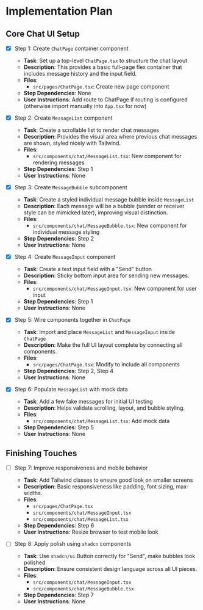 # Implementation Plan

## Core Chat UI Setup

- [x] Step 1: Create `ChatPage` container component
  - **Task**: Set up a top-level `ChatPage.tsx` to structure the chat layout
  - **Description**: This provides a basic full-page flex container that includes message history and the input field.
  - **Files**:
    - `src/pages/ChatPage.tsx`: Create new page component
  - **Step Dependencies**: None
  - **User Instructions**: Add route to ChatPage if routing is configured (otherwise import manually into `App.tsx` for now)

- [x] Step 2: Create `MessageList` component
  - **Task**: Create a scrollable list to render chat messages
  - **Description**: Provides the visual area where previous chat messages are shown, styled nicely with Tailwind.
  - **Files**:
    - `src/components/chat/MessageList.tsx`: New component for rendering messages
  - **Step Dependencies**: Step 1
  - **User Instructions**: None

- [x] Step 3: Create `MessageBubble` subcomponent
  - **Task**: Create a styled individual message bubble inside `MessageList`
  - **Description**: Each message will be a bubble (sender or receiver style can be mimicked later), improving visual distinction.
  - **Files**:
    - `src/components/chat/MessageBubble.tsx`: New component for individual message styling
  - **Step Dependencies**: Step 2
  - **User Instructions**: None

- [x] Step 4: Create `MessageInput` component
  - **Task**: Create a text input field with a "Send" button
  - **Description**: Sticky bottom input area for sending new messages.
  - **Files**:
    - `src/components/chat/MessageInput.tsx`: New component for user input
  - **Step Dependencies**: Step 1
  - **User Instructions**: None

- [x] Step 5: Wire components together in `ChatPage`
  - **Task**: Import and place `MessageList` and `MessageInput` inside `ChatPage`
  - **Description**: Make the full UI layout complete by connecting all components.
  - **Files**:
    - `src/pages/ChatPage.tsx`: Modify to include all components
  - **Step Dependencies**: Step 2, Step 4
  - **User Instructions**: None

- [x] Step 6: Populate `MessageList` with mock data
  - **Task**: Add a few fake messages for initial UI testing
  - **Description**: Helps validate scrolling, layout, and bubble styling.
  - **Files**:
    - `src/components/chat/MessageList.tsx`: Add mock data
  - **Step Dependencies**: Step 5
  - **User Instructions**: None

## Finishing Touches

- [ ] Step 7: Improve responsiveness and mobile behavior
  - **Task**: Add Tailwind classes to ensure good look on smaller screens
  - **Description**: Basic responsiveness like padding, font sizing, max-widths.
  - **Files**:
    - `src/pages/ChatPage.tsx`
    - `src/components/chat/MessageInput.tsx`
    - `src/components/chat/MessageList.tsx`
  - **Step Dependencies**: Step 6
  - **User Instructions**: Resize browser to test mobile look

- [ ] Step 8: Apply polish using `shadcn` components
  - **Task**: Use `shadcn/ui` Button correctly for "Send", make bubbles look polished
  - **Description**: Ensure consistent design language across all UI pieces.
  - **Files**:
    - `src/components/chat/MessageInput.tsx`
    - `src/components/chat/MessageBubble.tsx`
  - **Step Dependencies**: Step 7
  - **User Instructions**: None


